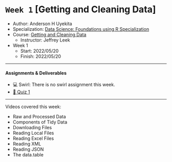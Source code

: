 # `Week 1` [Getting and Cleaning Data]

* Author: Anderson H Uyekita
* Specialization: [Data Science: Foundations using R Specialization](https://www.coursera.org/specializations/data-science-foundations-r)
* Course: [Getting and Cleaning Data](https://www.coursera.org/learn/data-cleaning)
    * Instructor: Jeffrey Leek
* Week 1
    * Start: 2022/05/20
    * Finish: 2022/05/20

***

#### Assignments & Deliverables

* :computer: Swirl: There is no swirl assignment this week.
* [:pencil: Quiz 1](./Week%201/getting_and_cleaning_data_quiz_1.md)

***

Videos covered this week:

* Raw and Processed Data
* Components of Tidy Data
* Downloading Files
* Reading Local Files
* Reading Excel Files
* Reading XML
* Reading JSON
* The data.table
